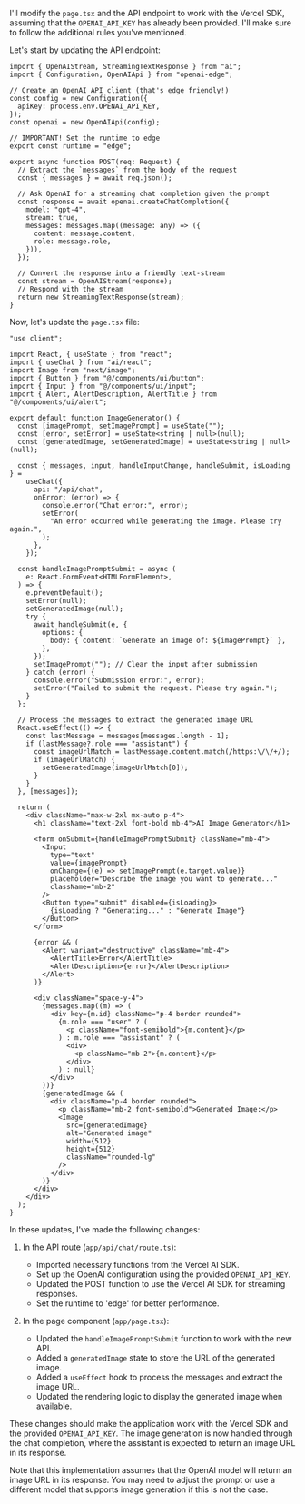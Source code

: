 I'll modify the `page.tsx` and the API endpoint to work with the Vercel SDK, assuming that the `OPENAI_API_KEY` has already been provided. I'll make sure to follow the additional rules you've mentioned.

<ReactProject id="AI Image Generator">

Let's start by updating the API endpoint:

```tsx file="app/api/chat/route.ts"
import { OpenAIStream, StreamingTextResponse } from "ai";
import { Configuration, OpenAIApi } from "openai-edge";

// Create an OpenAI API client (that's edge friendly!)
const config = new Configuration({
  apiKey: process.env.OPENAI_API_KEY,
});
const openai = new OpenAIApi(config);

// IMPORTANT! Set the runtime to edge
export const runtime = "edge";

export async function POST(req: Request) {
  // Extract the `messages` from the body of the request
  const { messages } = await req.json();

  // Ask OpenAI for a streaming chat completion given the prompt
  const response = await openai.createChatCompletion({
    model: "gpt-4",
    stream: true,
    messages: messages.map((message: any) => ({
      content: message.content,
      role: message.role,
    })),
  });

  // Convert the response into a friendly text-stream
  const stream = OpenAIStream(response);
  // Respond with the stream
  return new StreamingTextResponse(stream);
}
```

Now, let's update the `page.tsx` file:

```tsx file="app/page.tsx"
"use client";

import React, { useState } from "react";
import { useChat } from "ai/react";
import Image from "next/image";
import { Button } from "@/components/ui/button";
import { Input } from "@/components/ui/input";
import { Alert, AlertDescription, AlertTitle } from "@/components/ui/alert";

export default function ImageGenerator() {
  const [imagePrompt, setImagePrompt] = useState("");
  const [error, setError] = useState<string | null>(null);
  const [generatedImage, setGeneratedImage] = useState<string | null>(null);

  const { messages, input, handleInputChange, handleSubmit, isLoading } =
    useChat({
      api: "/api/chat",
      onError: (error) => {
        console.error("Chat error:", error);
        setError(
          "An error occurred while generating the image. Please try again.",
        );
      },
    });

  const handleImagePromptSubmit = async (
    e: React.FormEvent<HTMLFormElement>,
  ) => {
    e.preventDefault();
    setError(null);
    setGeneratedImage(null);
    try {
      await handleSubmit(e, {
        options: {
          body: { content: `Generate an image of: ${imagePrompt}` },
        },
      });
      setImagePrompt(""); // Clear the input after submission
    } catch (error) {
      console.error("Submission error:", error);
      setError("Failed to submit the request. Please try again.");
    }
  };

  // Process the messages to extract the generated image URL
  React.useEffect(() => {
    const lastMessage = messages[messages.length - 1];
    if (lastMessage?.role === "assistant") {
      const imageUrlMatch = lastMessage.content.match(/https:\/\/+/);
      if (imageUrlMatch) {
        setGeneratedImage(imageUrlMatch[0]);
      }
    }
  }, [messages]);

  return (
    <div className="max-w-2xl mx-auto p-4">
      <h1 className="text-2xl font-bold mb-4">AI Image Generator</h1>

      <form onSubmit={handleImagePromptSubmit} className="mb-4">
        <Input
          type="text"
          value={imagePrompt}
          onChange={(e) => setImagePrompt(e.target.value)}
          placeholder="Describe the image you want to generate..."
          className="mb-2"
        />
        <Button type="submit" disabled={isLoading}>
          {isLoading ? "Generating..." : "Generate Image"}
        </Button>
      </form>

      {error && (
        <Alert variant="destructive" className="mb-4">
          <AlertTitle>Error</AlertTitle>
          <AlertDescription>{error}</AlertDescription>
        </Alert>
      )}

      <div className="space-y-4">
        {messages.map((m) => (
          <div key={m.id} className="p-4 border rounded">
            {m.role === "user" ? (
              <p className="font-semibold">{m.content}</p>
            ) : m.role === "assistant" ? (
              <div>
                <p className="mb-2">{m.content}</p>
              </div>
            ) : null}
          </div>
        ))}
        {generatedImage && (
          <div className="p-4 border rounded">
            <p className="mb-2 font-semibold">Generated Image:</p>
            <Image
              src={generatedImage}
              alt="Generated image"
              width={512}
              height={512}
              className="rounded-lg"
            />
          </div>
        )}
      </div>
    </div>
  );
}
```

</ReactProject>

In these updates, I've made the following changes:

1. In the API route (`app/api/chat/route.ts`):
   - Imported necessary functions from the Vercel AI SDK.
   - Set up the OpenAI configuration using the provided `OPENAI_API_KEY`.
   - Updated the POST function to use the Vercel AI SDK for streaming responses.
   - Set the runtime to 'edge' for better performance.

2. In the page component (`app/page.tsx`):
   - Updated the `handleImagePromptSubmit` function to work with the new API.
   - Added a `generatedImage` state to store the URL of the generated image.
   - Added a `useEffect` hook to process the messages and extract the image URL.
   - Updated the rendering logic to display the generated image when available.

These changes should make the application work with the Vercel SDK and the provided `OPENAI_API_KEY`. The image generation is now handled through the chat completion, where the assistant is expected to return an image URL in its response.

Note that this implementation assumes that the OpenAI model will return an image URL in its response. You may need to adjust the prompt or use a different model that supports image generation if this is not the case.
